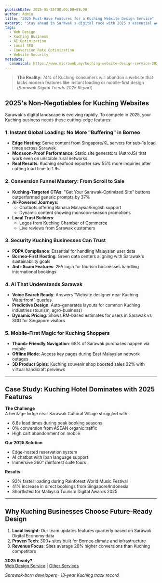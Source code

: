 ```yaml
---
publishDate: 2025-05-25T00:00:00+08:00
author: Admin
title: "2025 Must-Have Features for a Kuching Website Design Service"
excerpt: "Stay ahead in Sarawak's digital race with 2025's essential web features. Learn how AI, global speed, and hyperlocal strategies will redefine Kuching's online success."
tags:
  - Web Design
  - Kuching Business
  - AI Optimization
  - Local SEO
  - Conversion Rate Optimization
  - Website Security
metadata:
  canonical: https://www.microweb.my/kuching-website-design-service-2025
---
```


> **The Reality:** 74% of Kuching consumers will abandon a website that lacks modern features like instant loading or mobile-first design (*Sarawak Digital Trends 2025 Report*).

## 2025's Non-Negotiables for Kuching Websites

Sarawak's digital landscape is evolving rapidly. To compete in 2025, your Kuching business needs these cutting-edge features:

### 1. Instant Global Loading: No More "Buffering" in Borneo
- **Edge Hosting**: Serve content from Singapore/KL servers for sub-1s load times across Sarawak
- **Monsoon-Proof Performance**: Static site generators (AstroJS) that work even on unstable rural networks
- **Real Results**: Kuching seafood exporter saw 55% more inquiries after cutting load time to 1.9s

### 2. Conversion Funnel Mastery: From Scroll to Sale
- **Kuching-Targeted CTAs**: "Get Your Sarawak-Optimized Site" buttons outperformed generic prompts by 37%
- **AI-Powered Journeys**:
  - Chatbots offering Bahasa Malaysia/English support
  - Dynamic content showing monsoon-season promotions
- **Local Trust Builders**:
  - Logos from Kuching Chamber of Commerce
  - Live reviews from Sarawak customers

### 3. Security Kuching Businesses Can Trust
- **PDPA Compliance**: Essential for handling Malaysian user data
- **Borneo-First Hosting**: Green data centers aligning with Sarawak's sustainability goals
- **Anti-Scam Features**: 2FA login for tourism businesses handling international bookings

### 4. AI That Understands Sarawak
- **Voice Search Ready**: Answers "Website designer near Kuching Waterfront" queries
- **Predictive Design**: Auto-generates layouts for common Kuching industries (tourism, agro-business)
- **Dynamic Pricing**: Shows RM-based estimates for users in Sarawak vs SGD for Singapore visitors

### 5. Mobile-First Magic for Kuching Shoppers
- **Thumb-Friendly Navigation**: 68% of Sarawak purchases happen via mobile
- **Offline Mode**: Access key pages during East Malaysian network outages
- **3D Product Spins**: Kuching souvenir shop boosted sales 22% with virtual handicraft previews

---

## Case Study: Kuching Hotel Dominates with 2025 Features
**The Challenge**  
A heritage lodge near Sarawak Cultural Village struggled with:
- 6.8s load times during peak booking seasons
- 0% conversion from ASEAN organic traffic
- High cart abandonment on mobile

**Our 2025 Solution**  
- Edge-hosted reservation system
- AI chatbot with Iban language support
- Immersive 360° rainforest suite tours

**Results**  
- 92% faster loading during Rainforest World Music Festival
- 41% increase in direct bookings from Singapore/Indonesia
- Shortlisted for Malaysia Tourism Digital Awards 2025

---

## Why Kuching Businesses Choose Future-Ready Design
1. **Local Insight**: Our team updates features quarterly based on Sarawak Digital Economy data
2. **Proven Tech**: 300+ sites built for Borneo climate and infrastructure
3. **Revenue Focus**: Sites average 28% higher conversions than Kuching competitors

**2025 Ready?**  
[Web Design Service](/web-design-kuching) | [Other Services](/)

*Sarawak-born developers ∙ 13-year Kuching track record*
